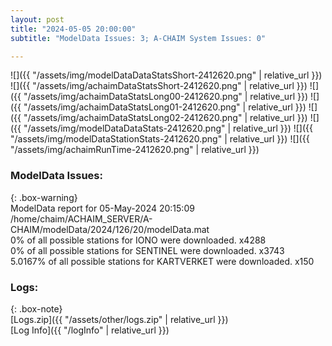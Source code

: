 ```yaml
---
layout: post
title: "2024-05-05 20:00:00"
subtitle: "ModelData Issues: 3; A-CHAIM System Issues: 0"

---
```


![]({{ "/assets/img/modelDataDataStatsShort-2412620.png" | relative_url }})
![]({{ "/assets/img/achaimDataStatsShort-2412620.png" | relative_url }})
![]({{ "/assets/img/achaimDataStatsLong00-2412620.png" | relative_url }})
![]({{ "/assets/img/achaimDataStatsLong01-2412620.png" | relative_url }})
![]({{ "/assets/img/achaimDataStatsLong02-2412620.png" | relative_url }})
![]({{ "/assets/img/modelDataDataStats-2412620.png" | relative_url }})
![]({{ "/assets/img/modelDataStationStats-2412620.png" | relative_url }})
![]({{ "/assets/img/achaimRunTime-2412620.png" | relative_url }})


### ModelData Issues:  
  
{: .box-warning}  
 ModelData report for 05-May-2024 20:15:09   
 /home/chaim/ACHAIM_SERVER/A-CHAIM/modelData/2024/126/20/modelData.mat   
 0% of all possible stations for IONO were downloaded. x4288   
 0% of all possible stations for SENTINEL were downloaded. x3743   
 5.0167% of all possible stations for KARTVERKET were downloaded. x150   
  


### Logs:  
  
{: .box-note}  
[Logs.zip]({{ "/assets/other/logs.zip" | relative_url }})  
[Log Info]({{ "/logInfo" | relative_url }})  
